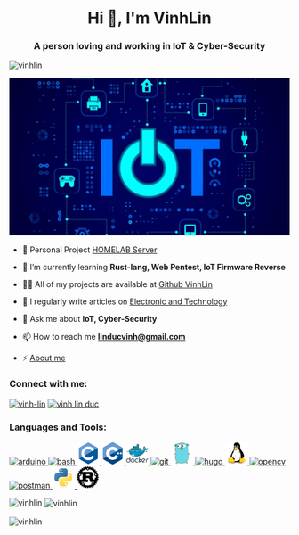 <h1 align="center">Hi 👋, I'm VinhLin</h1>
<h3 align="center">A person loving and working in IoT & Cyber-Security</h3>

<p align="left"> <img src="https://komarev.com/ghpvc/?username=vinhlin&label=Profile%20views&color=0e75b6&style=flat" alt="vinhlin" /> </p>

![IoT](https://github.com/VinhLin/VinhLin/blob/main/iot.jpg)

- 🔭 Personal Project [HOMELAB Server](https://www.vinhld-homelab.io.vn/login)

- 🌱 I’m currently learning **Rust-lang, Web Pentest, IoT Firmware Reverse**

- 👨‍💻 All of my projects are available at [Github VinhLin](https://github.com/VinhLin)

- 📝 I regularly write articles on [Electronic and Technology](https://blog.vinhld-homelab.io.vn/changelog/)

- 💬 Ask me about **IoT, Cyber-Security**

- 📫 How to reach me **linducvinh@gmail.com**

- ⚡ [About me](https://blog.vinhld-homelab.io.vn/about/)

<h3 align="left">Connect with me:</h3>
<p align="left">
<a href="https://www.linkedin.com/in/vinh-lin-3921a8191/" target="blank"><img align="center" src="https://raw.githubusercontent.com/rahuldkjain/github-profile-readme-generator/master/src/images/icons/Social/linked-in-alt.svg" alt="vinh-lin" height="30" width="40" /></a>
<a href="https://fb.com/vinh lin duc" target="blank"><img align="center" src="https://raw.githubusercontent.com/rahuldkjain/github-profile-readme-generator/master/src/images/icons/Social/facebook.svg" alt="vinh lin duc" height="30" width="40" /></a>
</p>

<h3 align="left">Languages and Tools:</h3>
<p align="left"> <a href="https://www.arduino.cc/" target="_blank" rel="noreferrer"> <img src="https://cdn.worldvectorlogo.com/logos/arduino-1.svg" alt="arduino" width="40" height="40"/> </a> <a href="https://www.gnu.org/software/bash/" target="_blank" rel="noreferrer"> <img src="https://www.vectorlogo.zone/logos/gnu_bash/gnu_bash-icon.svg" alt="bash" width="40" height="40"/> </a> <a href="https://www.cprogramming.com/" target="_blank" rel="noreferrer"> <img src="https://raw.githubusercontent.com/devicons/devicon/master/icons/c/c-original.svg" alt="c" width="40" height="40"/> </a> <a href="https://www.w3schools.com/cpp/" target="_blank" rel="noreferrer"> <img src="https://raw.githubusercontent.com/devicons/devicon/master/icons/cplusplus/cplusplus-original.svg" alt="cplusplus" width="40" height="40"/> </a> <a href="https://www.docker.com/" target="_blank" rel="noreferrer"> <img src="https://raw.githubusercontent.com/devicons/devicon/master/icons/docker/docker-original-wordmark.svg" alt="docker" width="40" height="40"/> </a> <a href="https://git-scm.com/" target="_blank" rel="noreferrer"> <img src="https://www.vectorlogo.zone/logos/git-scm/git-scm-icon.svg" alt="git" width="40" height="40"/> </a> <a href="https://golang.org" target="_blank" rel="noreferrer"> <img src="https://raw.githubusercontent.com/devicons/devicon/master/icons/go/go-original.svg" alt="go" width="40" height="40"/> </a> <a href="https://gohugo.io/" target="_blank" rel="noreferrer"> <img src="https://api.iconify.design/logos-hugo.svg" alt="hugo" width="40" height="40"/> </a> <a href="https://www.linux.org/" target="_blank" rel="noreferrer"> <img src="https://raw.githubusercontent.com/devicons/devicon/master/icons/linux/linux-original.svg" alt="linux" width="40" height="40"/> </a> <a href="https://opencv.org/" target="_blank" rel="noreferrer"> <img src="https://www.vectorlogo.zone/logos/opencv/opencv-icon.svg" alt="opencv" width="40" height="40"/> </a> <a href="https://postman.com" target="_blank" rel="noreferrer"> <img src="https://www.vectorlogo.zone/logos/getpostman/getpostman-icon.svg" alt="postman" width="40" height="40"/> </a> <a href="https://www.python.org" target="_blank" rel="noreferrer"> <img src="https://raw.githubusercontent.com/devicons/devicon/master/icons/python/python-original.svg" alt="python" width="40" height="40"/> </a> <a href="https://www.rust-lang.org" target="_blank" rel="noreferrer"> <img src="https://raw.githubusercontent.com/walkxcode/dashboard-icons/refs/heads/main/svg/rust.svg" alt="rust" width="40" height="40"/> </a> </p>

<p><img align="left" src="https://github-readme-stats.vercel.app/api/top-langs?username=vinhlin&show_icons=true&locale=en&layout=compact" alt="vinhlin" /></p>

<p>&nbsp;<img align="center" src="https://github-readme-stats.vercel.app/api?username=vinhlin&show_icons=true&locale=en" alt="vinhlin" /></p>

<p><img align="center" src="https://github-readme-streak-stats.herokuapp.com/?user=vinhlin&" alt="vinhlin" /></p>

